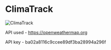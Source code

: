 # ClimaTrack


![ClimaTrack](https://github.com/user-attachments/assets/e46df2a7-6f8b-4863-b6ec-5419de349c63)



API used - https://openweathermap.org

API key - ba02a8116c9ccee89df3ba28994a296f
